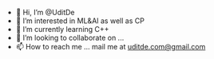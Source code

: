 - 👋 Hi, I’m @UditDe
- 👀 I’m interested in ML&AI as well as CP
- 🌱 I’m currently learning C++
- 💞️ I’m looking to collaborate on ...
- 📫 How to reach me ... mail me at uditde.com@gmail.com

<!---
UditDe/UditDe is a ✨ special ✨ repository because its `README.md` (this file) appears on your GitHub profile.
You can click the Preview link to take a look at your changes.
--->
